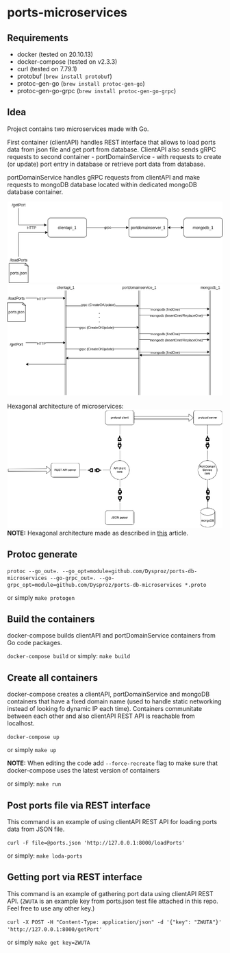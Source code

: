 # ports-microservices

## Requirements
- docker (tested on 20.10.13)
- docker-compose (tested on v2.3.3)
- curl (tested on 7.79.1)
- protobuf (`brew install protobuf`)
- protoc-gen-go (`brew install protoc-gen-go`)
- protoc-gen-go-grpc (`brew install protoc-gen-go-grpc`)

## Idea
Project contains two microservices made with Go.

First container (clientAPI) handles REST interface that allows to load ports data from json file and get port from database.
ClientAPI also sends gRPC requests to second container - portDomainService - with requests to create (or update) port entry in database or retrieve port data from database.

portDomainService handles gRPC requests from clientAPI and make requests to mongoDB database located within dedicated mongoDB database container.

![architecture](images/architecture.png)
![flow](images/flow.png)

Hexagonal architecture of microservices:
![hex-architecture](images/hex-architecture.png)
**NOTE:** Hexagonal architecture made as described in [this](https://medium.com/@matiasvarela/hexagonal-architecture-in-go-cfd4e436faa3) article.

## Protoc generate
```
protoc --go_out=. --go_opt=module=github.com/Dysproz/ports-db-microservices --go-grpc_out=. --go-grpc_opt=module=github.com/Dysproz/ports-db-microservices *.proto
```

or simply
`make protogen`

## Build the containers
docker-compose builds clientAPI and portDomainService containers from Go code packages.

`docker-compose build`
or simply:
`make build`

## Create all containers
docker-compose creates a clientAPI, portDomainService and mongoDB containers that have a fixed domain name (used to handle static networking instead of looking fo dynamic IP each time). Containers communitate between each other and also clientAPI REST API is reachable from localhost.

`docker-compose up`

or simply
`make up`

**NOTE:** When editing the code add `--force-recreate` flag to make sure that docker-compose uses the latest version of containers

or simply:
`make run`

## Post ports file via REST interface
This command is an example of using clientAPI REST API for loading ports data from JSON file.

`curl -F file=@ports.json 'http://127.0.0.1:8000/loadPorts'`

or simply:
`make loda-ports`

## Getting port via REST interface
This command is an example of gathering port data using clientAPI REST API. (`ZWUTA` is an example key from ports.json test file attached in this repo. Feel free to use any other key.)

`curl -X POST -H "Content-Type: application/json" -d '{"key": "ZWUTA"}'  'http://127.0.0.1:8000/getPort'`

or simply
`make get key=ZWUTA`